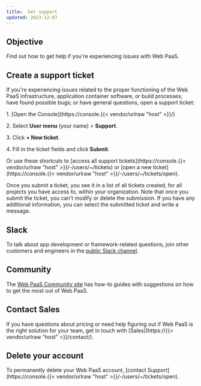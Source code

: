 ```yaml
---
title:  Get support
updated: 2023-12-07
---
```


## Objective  

Find out how to get help if you're experiencing issues with Web PaaS.

## Create a support ticket

If you're experiencing issues related to
the proper functioning of the Web PaaS infrastructure, application container software, or build processes;
have found possible bugs; or have general questions,
open a support ticket:

1\. [Open the Console](https://console.{{< vendor/urlraw "host" >}}/)

2\. Select **User menu** (your name) > **Support**.

3\. Click **+ New ticket**.

4\. Fill in the ticket fields and click **Submit**.


Or use these shortcuts to [access all support tickets](https://console.{{< vendor/urlraw "host" >}}/-/users/~/tickets)
or [open a new ticket](https://console.{{< vendor/urlraw "host" >}}/-/users/~/tickets/open).

Once you submit a ticket, you see it in a list of all tickets created, for all projects you have access to, within your organization.
Note that once you submit the ticket, you can't modify or delete the submission.
If you have any additional information, you can select the submitted ticket and write a message.

## Slack

To talk about app development or framework-related questions,
join other customers and engineers in the [public Slack channel](https://chat.platform.sh/).

## Community

The [Web PaaS Community site](https://community.platform.sh/) has how-to guides with suggestions
on how to get the most out of Web PaaS.

## Contact Sales

<!-- Web PaaS -->
If you have questions about pricing or need help figuring out if Web PaaS is the right solution for your team,
get in touch with [Sales](https://{{< vendor/urlraw "host" >}}/contact/).


## Delete your account

To permanently delete your Web PaaS account,
[contact Support](https://console.{{< vendor/urlraw "host" >}}/-/users/~/tickets/open).
